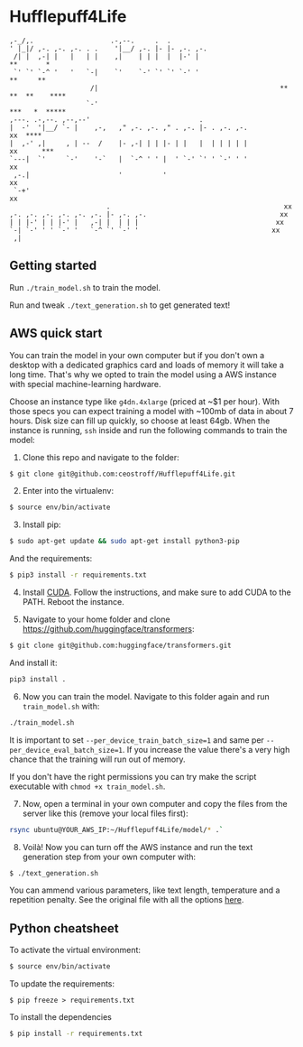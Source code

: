 # Hufflepuff4Life

```
,-_/,.                   .-,--.     .  .                                              
' |_|/ ,-. ,-. ,-. . .    '|__/ ,-. |- |- ,-. ,-.                                     
 /| |  ,-| |   |   | |    ,|    | | |  |  |-' |                      **       *       
 `' `' `-^ '   '   `-|    `'    `-' `' `' `-' '                       **     **       
                    /|                                             **   **  **    ****
                   `-'                                               ***   *  *****   
,---. .-,--. ,--,--'                           .                                      
|  -'  '|__/ `- |    ,-,   ," ,-. ,-. ," . ,-. |- . ,-. ,-.              xx  ****     
|  ,-' ,|     , | --  /    |- ,-| | | |- | |   |  | | | | |             xx      ***   
`---|  `'     `-'    '-`   |  `-^ ' ' |  ' `-' `' ' `-' ' '            xx             
 ,-.|                      '          '                               xx              
 `-+'                                                                xx               
                        .                                           xx                
,-. ,-. ,-. ,-. ,-. ,-. |- ,-. ,-.                                 xx                 
| | |-' | | |-' |   ,-| |  | | |                                  xx                  
`-| `-' ' ' `-' '   `-^ `' `-' '                                 xx                   
 ,|                                                                                                                                                                          
```
                                                                                                  
## Getting started

Run `./train_model.sh` to train the model.

Run and tweak `./text_generation.sh` to get generated text!

## AWS quick start

You can train the model in your own computer but if you don't own a desktop with a dedicated graphics card and loads of memory it will take a long time. That's why we opted to train the model using a AWS instance with special machine-learning hardware.

Choose an instance type like `g4dn.4xlarge` (priced at ~$1 per hour). With those specs you can expect training a model with ~100mb of data in about 7 hours. Disk size can fill up quickly, so choose at least 64gb. When the instance is running, `ssh` inside and run the following commands to train the model:

1. Clone this repo and navigate to the folder:

```bash
$ git clone git@github.com:ceostroff/Hufflepuff4Life.git
```

2. Enter into the virtualenv:

```bash
$ source env/bin/activate
```

3. Install pip:

```bash
$ sudo apt-get update && sudo apt-get install python3-pip
```

And the requirements:

```bash
$ pip3 install -r requirements.txt
```

4. Install [CUDA](https://docs.nvidia.com/cuda/cuda-quick-start-guide/index.html#ubuntu-x86_64). Follow the instructions, and make sure to add CUDA to the PATH. Reboot the instance.

5. Navigate to your home folder and clone https://github.com/huggingface/transformers:

```bash
$ git clone git@github.com:huggingface/transformers.git
```

And install it:

```bash
pip3 install .
```

6. Now you can train the model. Navigate to this folder again and run `train_model.sh` with:

```bash
./train_model.sh
```

It is important to set `--per_device_train_batch_size=1` and same per `--per_device_eval_batch_size=1`. If you increase the value there's a very high chance that the training will run out of memory.

If you don't have the right permissions you can try make the script executable with `chmod +x train_model.sh`.

7. Now, open a terminal in your own computer and copy the files from the server like this (remove your local files first):

```bash
rsync ubuntu@YOUR_AWS_IP:~/Hufflepuff4Life/model/* .`
```

8. Voilà! Now you can turn off the AWS instance and run the text generation step from your own computer with:

```bash
$ ./text_generation.sh
```

You can ammend various parameters, like text length, temperature and a repetition penalty. See the original file with all the options [here](https://github.com/huggingface/transformers/blob/master/examples/text-generation/run_generation.py).

## Python cheatsheet

To activate the virtual environment:

```bash
$ source env/bin/activate
```

To update the requirements:

```
$ pip freeze > requirements.txt
```

To install the dependencies

```bash
$ pip install -r requirements.txt
```
